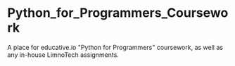 # Python_for_Programmers_Coursework
 A place for educative.io "Python for Programmers" coursework, as well as any in-house LimnoTech assignments.
